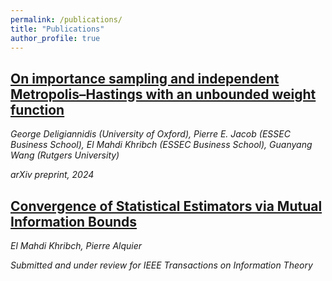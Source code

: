 ```yaml
---
permalink: /publications/
title: "Publications"
author_profile: true
---
```


[On importance sampling and independent Metropolis–Hastings with an unbounded weight function](https://arxiv.org/abs/2411.09514)  
------  
<address>  
George Deligiannidis (University of Oxford), Pierre E. Jacob (ESSEC Business School), El Mahdi Khribch (ESSEC Business School), Guanyang Wang (Rutgers University)

arXiv preprint, 2024  
</address>

[Convergence of Statistical Estimators via Mutual Information Bounds](https://arxiv.org/abs/2412.18539)  
------  
<address>  
El Mahdi Khribch, Pierre Alquier

Submitted and under review for IEEE Transactions on Information Theory  
</address>
